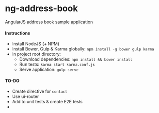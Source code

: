 # ng-address-book
AngularJS address book sample application

#### Instructions
+ Install NodeJS (+ NPM) 
+ Install Bower, Gulp & Karma globally: `npm install -g bower gulp karma`
+ In project root directory:
  - Download dependencies: `npm install && bower install` 
  - Run tests: `karma start karma.conf.js`
  - Serve application: `gulp serve`

#### TO-DO
+ Create directive for `contact`
+ Use ui-router
+ Add to unit tests & create E2E tests
+ 



